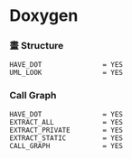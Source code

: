 # Doxygen

### 畫 Structure
```
HAVE_DOT               = YES
UML_LOOK               = YES
```

### Call Graph

```
HAVE_DOT               = YES
EXTRACT_ALL            = YES
EXTRACT_PRIVATE        = YES
EXTRACT_STATIC         = YES
CALL_GRAPH             = YES
```

